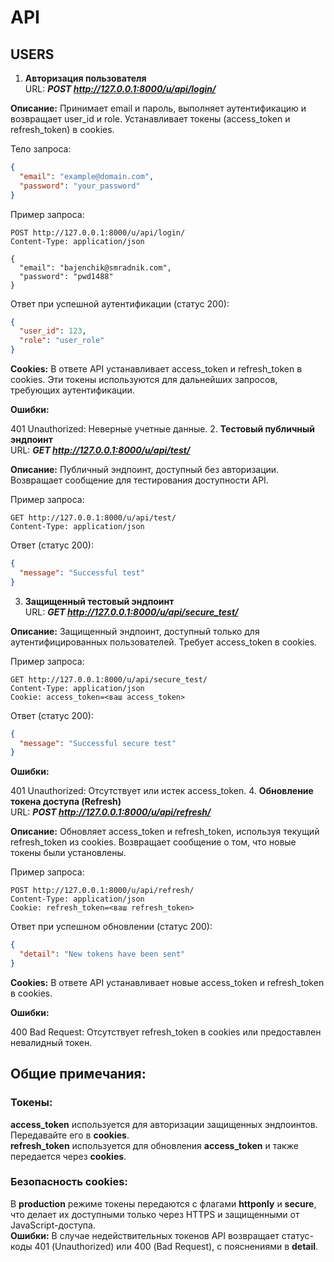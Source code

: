 # API
## USERS
1. **Авторизация пользователя**\
URL: ***POST http://127.0.0.1:8000/u/api/login/***

__Описание:__ Принимает email и пароль, выполняет аутентификацию и возвращает user_id и role. Устанавливает токены (access_token и refresh_token) в cookies.

Тело запроса:

```json
{
  "email": "example@domain.com",
  "password": "your_password"
}
```
Пример запроса:

```http
POST http://127.0.0.1:8000/u/api/login/
Content-Type: application/json

{
  "email": "bajenchik@smradnik.com",
  "password": "pwd1488"
}
```
Ответ при успешной аутентификации (статус 200):

```json
{
  "user_id": 123,
  "role": "user_role"
}
```
__Cookies:__ В ответе API устанавливает access_token и refresh_token в cookies. Эти токены используются для дальнейших запросов, требующих аутентификации.

__Ошибки:__

401 Unauthorized: Неверные учетные данные.
2. **Тестовый публичный эндпоинт**\
URL: ***GET http://127.0.0.1:8000/u/api/test/***

__Описание:__ Публичный эндпоинт, доступный без авторизации. Возвращает сообщение для тестирования доступности API.

Пример запроса:

```http
GET http://127.0.0.1:8000/u/api/test/
Content-Type: application/json
```
Ответ (статус 200):
```json
{
  "message": "Successful test"
}
```
3. **Защищенный тестовый эндпоинт**\
URL: ***GET http://127.0.0.1:8000/u/api/secure_test/***

__Описание:__ Защищенный эндпоинт, доступный только для аутентифицированных пользователей. Требует access_token в cookies.

Пример запроса:

```http
GET http://127.0.0.1:8000/u/api/secure_test/
Content-Type: application/json
Cookie: access_token=<ваш access_token>
```
Ответ (статус 200):

```json
{
  "message": "Successful secure test"
}
```
__Ошибки:__

401 Unauthorized: Отсутствует или истек access_token.
4. **Обновление токена доступа (Refresh)**\
URL: ***POST http://127.0.0.1:8000/u/api/refresh/***

__Описание:__ Обновляет access_token и refresh_token, используя текущий refresh_token из cookies. Возвращает сообщение о том, что новые токены были установлены.

Пример запроса:

```http
POST http://127.0.0.1:8000/u/api/refresh/
Content-Type: application/json
Cookie: refresh_token=<ваш refresh_token>
```
Ответ при успешном обновлении (статус 200):

```json
{
  "detail": "New tokens have been sent"
}
```
__Cookies:__ В ответе API устанавливает новые access_token и refresh_token в cookies.

__Ошибки:__

400 Bad Request: Отсутствует refresh_token в cookies или предоставлен невалидный токен.
## Общие примечания:
### Токены:

__access_token__ используется для авторизации защищенных эндпоинтов. Передавайте его в __cookies__.\
__refresh_token__ используется для обновления __access_token__ и также передается через __cookies__.
### Безопасность cookies:

В __production__ режиме токены передаются с флагами __httponly__ и __secure__, что делает их доступными только через HTTPS и защищенными от JavaScript-доступа.\
__Ошибки:__ В случае недействительных токенов API возвращает статус-коды 401 (Unauthorized) или 400 (Bad Request), с пояснениями в __detail__.